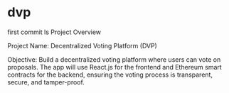 # dvp
first commit
ls
Project Overview

Project Name: Decentralized Voting Platform (DVP)

Objective: Build a decentralized voting platform where users can vote on proposals. The app will use React.js for the frontend and Ethereum smart contracts for the backend, ensuring the voting process is transparent, secure, and tamper-proof.
